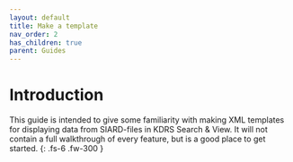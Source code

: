 ```yaml
---
layout: default
title: Make a template
nav_order: 2
has_children: true
parent: Guides
---
```

# Introduction

This guide is intended to give some familiarity with making XML templates for displaying data from SIARD-files in KDRS Search & View. It will not contain a full walkthrough of every feature, but is a good place to get started.
{: .fs-6 .fw-300 }
